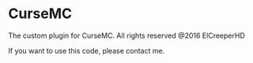 # CurseMC
The custom plugin for CurseMC. All rights reserved @2016 ElCreeperHD

If you want to use this code, please contact me.
